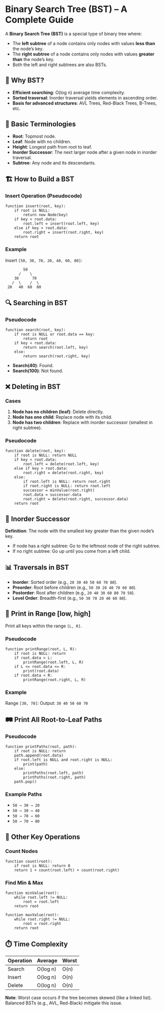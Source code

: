 # Binary Search Tree (BST) – A Complete Guide

A **Binary Search Tree (BST)** is a special type of binary tree where:
- The **left subtree** of a node contains only nodes with values **less than** the node’s key.
- The **right subtree** of a node contains only nodes with values **greater than** the node’s key.
- Both the left and right subtrees are also BSTs.

## 🔑 Why BST?
- **Efficient searching**: O(log n) average time complexity.
- **Sorted traversal**: Inorder traversal yields elements in ascending order.
- **Basis for advanced structures**: AVL Trees, Red-Black Trees, B-Trees, etc.

## 🧩 Basic Terminologies
- **Root**: Topmost node.
- **Leaf**: Node with no children.
- **Height**: Longest path from root to leaf.
- **Inorder Successor**: The next larger node after a given node in inorder traversal.
- **Subtree**: Any node and its descendants.

## 🏗️ How to Build a BST
### Insert Operation (Pseudocode)
```plaintext
function insert(root, key):
    if root is NULL:
        return new Node(key)
    if key < root.data:
        root.left = insert(root.left, key)
    else if key > root.data:
        root.right = insert(root.right, key)
    return root
```

### Example
Insert `[50, 30, 70, 20, 40, 60, 80]`:
```
        50
      /    \
    30      70
   /  \    /  \
 20   40  60  80
```

## 🔍 Searching in BST
### Pseudocode
```plaintext
function search(root, key):
    if root is NULL or root.data == key:
        return root
    if key < root.data:
        return search(root.left, key)
    else:
        return search(root.right, key)
```

- **Search(40)**: Found.
- **Search(100)**: Not found.

## ❌ Deleting in BST
### Cases
1. **Node has no children (leaf)**: Delete directly.
2. **Node has one child**: Replace node with its child.
3. **Node has two children**: Replace with inorder successor (smallest in right subtree).

### Pseudocode
```plaintext
function delete(root, key):
    if root is NULL: return NULL
    if key < root.data:
        root.left = delete(root.left, key)
    else if key > root.data:
        root.right = delete(root.right, key)
    else:
        if root.left is NULL: return root.right
        if root.right is NULL: return root.left
        successor = minValue(root.right)
        root.data = successor.data
        root.right = delete(root.right, successor.data)
    return root
```

## 🌱 Inorder Successor
**Definition**: The node with the smallest key greater than the given node’s key.
- If node has a right subtree: Go to the leftmost node of the right subtree.
- If no right subtree: Go up until you come from a left child.

## 📊 Traversals in BST
- **Inorder**: Sorted order (e.g., `20 30 40 50 60 70 80`).
- **Preorder**: Root before children (e.g., `50 30 20 40 70 60 80`).
- **Postorder**: Root after children (e.g., `20 40 30 60 80 70 50`).
- **Level Order**: Breadth-first (e.g., `50 30 70 20 40 60 80`).

## 🎯 Print in Range [low, high]
Print all keys within the range `[L, R]`.

### Pseudocode
```plaintext
function printRange(root, L, R):
    if root is NULL: return
    if root.data > L:
        printRange(root.left, L, R)
    if L <= root.data <= R:
        print(root.data)
    if root.data < R:
        printRange(root.right, L, R)
```

### Example
Range `[30, 70]`: Output: `30 40 50 60 70`

## 🛤️ Print All Root-to-Leaf Paths
### Pseudocode
```plaintext
function printPaths(root, path):
    if root is NULL: return
    path.append(root.data)
    if root.left is NULL and root.right is NULL:
        print(path)
    else:
        printPaths(root.left, path)
        printPaths(root.right, path)
    path.pop()
```

### Example Paths
- `50 → 30 → 20`
- `50 → 30 → 40`
- `50 → 70 → 60`
- `50 → 70 → 80`

## 🧮 Other Key Operations
### Count Nodes
```plaintext
function count(root):
    if root is NULL: return 0
    return 1 + count(root.left) + count(root.right)
```

### Find Min & Max
```plaintext
function minValue(root):
    while root.left != NULL:
        root = root.left
    return root

function maxValue(root):
    while root.right != NULL:
        root = root.right
    return root
```

## ⏱️ Time Complexity
| Operation | Average   | Worst   |
|-----------|-----------|---------|
| Search    | O(log n)  | O(n)    |
| Insert    | O(log n)  | O(n)    |
| Delete    | O(log n)  | O(n)    |

**Note**: Worst case occurs if the tree becomes skewed (like a linked list). Balanced BSTs (e.g., AVL, Red-Black) mitigate this issue.